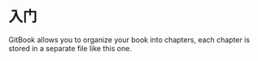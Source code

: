 # 入门

GitBook allows you to organize your book into chapters, each chapter is stored in a separate file like this one.
